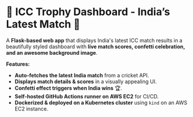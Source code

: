 # 🏏 ICC Trophy Dashboard - India’s Latest Match 🎉

A **Flask-based web app** that displays India's latest ICC match results in a beautifully styled dashboard with **live match scores, confetti celebration, and an awesome background image**.  

**Features:**
- **Auto-fetches the latest India match** from a cricket API.
- **Displays match details & scores** in a visually appealing UI.
- **Confetti effect triggers when India wins** 🏆.
- **Self-hosted GitHub Actions runner on AWS EC2** for CI/CD.
- **Dockerized & deployed on a Kubernetes cluster** using `kind` on an AWS EC2 instance.

